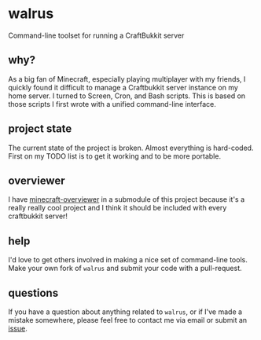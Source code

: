 # walrus

Command-line toolset for running a CraftBukkit server

## why?

As a big fan of Minecraft, especially playing multiplayer with my friends, I quickly found it difficult to manage a Craftbukkit server instance on my home server. I turned to Screen, Cron, and Bash scripts. This is based on those scripts I first wrote with a unified command-line interface.

## project state

The current state of the project is broken. Almost everything is hard-coded. First on my TODO list is to get it working and to be more portable.

## overviewer

I have [minecraft-overviewer](http://github.com/overviewer/Minecraft-Overviewer) in a submodule of this project because it's a really really cool project and I think it should be included with every craftbukkit server!

## help

I'd love to get others involved in making a nice set of command-line tools. Make your own fork of `walrus` and submit your code with a pull-request.

## questions


If you have a question about anything related to `walrus`, or if I've made a mistake somewhere, please feel free to contact me via email or submit an [issue](https://github.com/komidore64/walrus/issues).
